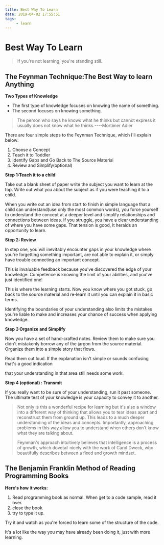 ```yaml
---
title: Best Way To Learn
date: 2019-04-02 17:55:51
tags: 
     - learn
---
```


# Best Way To Learn #

> If you're not learning, you're standing still.

## The Feynman Technique:The Best Way to learn Anything ##

**Two Types of Knowledge**

- The first type of knowledge focuses on knowing the name of something.
- The second focuses on knowing something.

> The person who says he knows what he thinks but cannot express it usually does not know what he thinks.----Mortimer Adler

There are four simple steps to the Feynman Technique, which I'll explain below:

1. Choose a Concept
2. Teach it to Toddler
3. Identify Gaps and Go Back to The Source Material
4. Review and Simplify(optional)

**Step 1:Teach it to a child**

Take out a blank sheet of paper write the subject you want to learn at the top. Write out what you about the subject as if you were teaching it to a child.

When you write out an idea from start to finish in simple language that a child can understand(use only the most common words), you force yourself to understand the concept at a deeper level and simplify relationships and connections between ideas. If you struggle, you have a clear understanding of where you have some gaps. That tension is good, It heralds an opportunity to learn.

**Step 2: Review**

In step one, you will inevitably encounter gaps in your knowledge where you're forgetting something important, are not able to explain it, or simply have trouble connecting an important concept.

This is invaluable feedback because you've discovered the edge of your knowledge. Competence is knowing the limit of your abilities, and you've just identified one!

This is where the learning starts. Now you know where you got stuck, go back to the source material and re-learn it until you can explain it in basic terms.

Identifying the boundaries of your understanding also limits the mistakes you're liable to make and increases your chance of success when applying knowledge.

**Step 3 Organize and Simplify**

Now you have a set of hand-crafted notes. Review them to make sure you didn't mistakenly borrow any of the jargon from the source material. Organize them into a simple story that flows.

Read them out loud. If the explanation isn't simple or sounds confusing that's a good indication 

that your understanding in that area still needs some work.

**Step 4 (optional) : Transmit**

If you really want to be sure of your understanding, run it past someone. The ultimate test of your knowledge is your capacity to convey it to another.

> Not only is this a wonderful recipe for learning but it's also a window into a different way of thinking that allows you to tear ideas apart and reconstruct them from ground up. This leads to a much deeper understanding of the ideas and concepts. Importantly, approaching problems in this way allow you to understand when others don't know what they are talking about.
>
> Feynman's approach intuitively believes that intelligence is a process of growth, which dovetail nicely with the work of Carol Dweck, who beautifully describes between a fixed and growth mindset.



## The Benjamin Franklin Method of Reading Programming Books

**Here's how it works:**

1. Read programming book as normal. When get to a code sample, read it over.
2. close the book.
3. try to type it up.

Try it and watch as you're forced to learn some of the structure of the code.

It's a lot like the way you may have already been doing it, just with more learning.